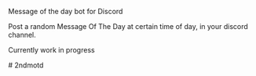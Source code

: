 Message of the day bot for Discord

Post a random Message Of The Day at certain time of day, in your discord channel.

Currently work in progress



#   2 n d m o t d  
 